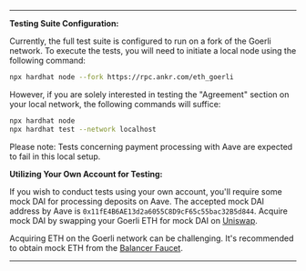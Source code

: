 ---

**Testing Suite Configuration:**

Currently, the full test suite is configured to run on a fork of the Goerli network. To execute the tests, you will need to initiate a local node using the following command:

```bash
npx hardhat node --fork https://rpc.ankr.com/eth_goerli
```

However, if you are solely interested in testing the "Agreement" section on your local network, the following commands will suffice:

```bash
npx hardhat node
npx hardhat test --network localhost
```

Please note: Tests concerning payment processing with Aave are expected to fail in this local setup.

**Utilizing Your Own Account for Testing:**

If you wish to conduct tests using your own account, you'll require some mock DAI for processing deposits on Aave. The accepted mock DAI address by Aave is `0x11fE4B6AE13d2a6055C8D9cF65c55bac32B5d844`. Acquire mock DAI by swapping your Goerli ETH for mock DAI on [Uniswap](https://app.uniswap.org/swap).

Acquiring ETH on the Goerli network can be challenging. It's recommended to obtain mock ETH from the [Balancer Faucet](https://app.balancer.fi/#/goerli/faucet).

---